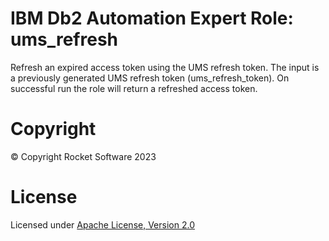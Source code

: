 # IBM Db2 Automation Expert Role: ums_refresh

Refresh an expired access token using the UMS refresh token.
The input is a previously generated UMS refresh token (ums_refresh_token).
On successful run the role will return a refreshed access token.


# Copyright

© Copyright Rocket Software 2023

# License

Licensed under [Apache License,
Version 2.0](https://opensource.org/licenses/Apache-2.0)
